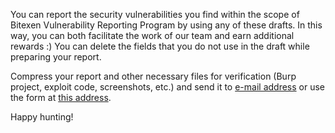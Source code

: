 You can report the security vulnerabilities you find within the scope of Bitexen Vulnerability Reporting Program by using any of these drafts. In this way, you can both facilitate the work of our team and earn additional rewards :) You can delete the fields that you do not use in the draft while preparing your report.

Compress your report and other necessary files for verification (Burp project, exploit code, screenshots, etc.) and send it to [e-mail address](mailto:bugbounty@bitexen.com) or use the form at [this address](https://bugbounty.bitexen.com/).

Happy hunting!
